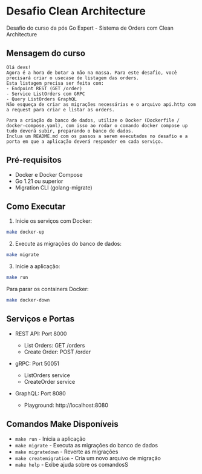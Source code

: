 # Desafio Clean Architecture

Desafio do curso da pós Go Expert - Sistema de Orders com Clean Architecture

## Mensagem do curso

```
Olá devs!
Agora é a hora de botar a mão na massa. Para este desafio, você precisará criar o usecase de listagem das orders.
Esta listagem precisa ser feita com:
- Endpoint REST (GET /order)
- Service ListOrders com GRPC
- Query ListOrders GraphQL
Não esqueça de criar as migrações necessárias e o arquivo api.http com a request para criar e listar as orders.

Para a criação do banco de dados, utilize o Docker (Dockerfile / docker-compose.yaml), com isso ao rodar o comando docker compose up tudo deverá subir, preparando o banco de dados.
Inclua um README.md com os passos a serem executados no desafio e a porta em que a aplicação deverá responder em cada serviço.
```

## Pré-requisitos

- Docker e Docker Compose
- Go 1.21 ou superior
- Migration CLI (golang-migrate)

## Como Executar

1. Inicie os serviços com Docker:
```bash
make docker-up
```

2. Execute as migrações do banco de dados:
```bash
make migrate
```

3. Inicie a aplicação:
```bash
make run
```

Para parar os containers Docker:
```bash
make docker-down
```

## Serviços e Portas

- REST API: Port 8000
  - List Orders: GET /orders
  - Create Order: POST /order

- gRPC: Port 50051
  - ListOrders service
  - CreateOrder service

- GraphQL: Port 8080
  - Playground: http://localhost:8080

## Comandos Make Disponíveis

- `make run` - Inicia a aplicação
- `make migrate` - Executa as migrações do banco de dados
- `make migratedown` - Reverte as migrações
- `make createmigration` - Cria um novo arquivo de migração
- `make help` - Exibe ajuda sobre os comandosS
